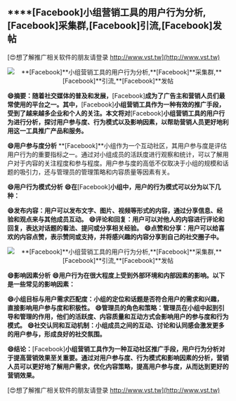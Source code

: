 ## ****[Facebook]**小组营销工具的用户行为分析,**[Facebook]**采集群,**[Facebook]**引流,**[Facebook]**发帖**

[😍想了解推广相关软件的朋友请登录 http://www.vst.tw](http://www.vst.tw)

 <center><img src="https://vst.tw/MP4/tuiguang/png/5.png" alt="**[Facebook]**小组营销工具的用户行为分析,**[Facebook]**采集群,**[Facebook]**引流,**[Facebook]**发帖"></center>

**😄摘要：随着社交媒体的普及和发展，**[Facebook]**成为了广告主和营销人员们最常使用的平台之一。其中，**[Facebook]**小组营销工具作为一种有效的推广手段，受到了越来越多企业和个人的关注。本文将对**[Facebook]**小组营销工具的用户行为进行分析，探讨用户参与度、行为模式以及影响因素，以帮助营销人员更好地利用这一工具推广产品和服务。**

**😄用户参与度分析**
**[Facebook]**小组作为一个互动社区，其用户参与度是评估用户行为的重要指标之一。通过对小组成员的活跃度进行观察和统计，可以了解用户对于内容的关注程度和参与程度。用户参与度的高低不仅取决于小组的规模和话题的吸引力，还与管理员的管理策略和内容质量等因素有关。

**😄用户行为模式分析**
**😄在**[Facebook]**小组中，用户的行为模式可以分为以下几种：**

**😄发布内容：用户可以发布文字、图片、视频等形式的内容，通过分享信息、经验和观点来与其他成员互动。**
**😄评论和回复：用户可以对他人的内容进行评论和回复，表达对话题的看法、提问或分享相关经验。**
**😄点赞和分享：用户可以给喜欢的内容点赞，表示赞同或支持，并将感兴趣的内容分享到自己的社交圈子中。**

 <center><img src="https://vst.tw/MP4/tuiguang/png/4.png" alt="**[Facebook]**小组营销工具的用户行为分析,**[Facebook]**采集群,**[Facebook]**引流,**[Facebook]**发帖"></center>

**😄影响因素分析**
**😄用户行为在很大程度上受到外部环境和内部因素的影响。以下是一些常见的影响因素：**

**😄小组目标与用户需求匹配度：小组的定位和话题是否符合用户的需求和兴趣，直接影响用户参与度和积极性。**
**😄管理员的角色和策略：管理员在小组中起到引导和管理的作用，他们的活跃度、内容质量和互动方式会影响用户的参与度和行为模式。**
**😄社交认同和互动机制：小组成员之间的互动、讨论和认同感会激发更多的用户参与，形成良好的社交氛围。**

**😄结论：**[Facebook]**小组营销工具作为一种互动社区推广手段，用户行为分析对于提高营销效果至关重要。通过对用户参与度、行为模式和影响因素的分析，营销人员可以更好地了解用户需求，优化内容策略，提高用户参与度，从而达到更好的营销效果。**

[😍想了解推广相关软件的朋友请登录 http://www.vst.tw](http://www.vst.tw)



